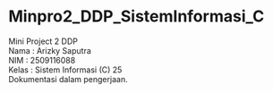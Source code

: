 # Minpro2_DDP_SistemInformasi_C
Mini Project 2 DDP <br>
Nama   :  Arizky Saputra <br>
NIM    :  2509116088 <br>
Kelas  :  Sistem Informasi (C) 25
<br> Dokumentasi dalam pengerjaan.
